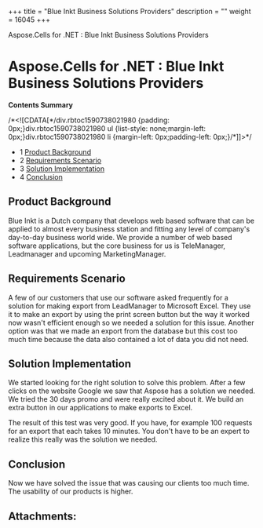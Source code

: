 +++
title = "Blue Inkt Business Solutions Providers" 
description = "" 
weight = 16045 
+++

Aspose.Cells for .NET : Blue Inkt Business Solutions Providers  

# Aspose.Cells for .NET : Blue Inkt Business Solutions Providers


**Contents Summary**

/\*<!\[CDATA\[\*/div.rbtoc1590738021980 {padding: 0px;}div.rbtoc1590738021980 ul {list-style: none;margin-left: 0px;}div.rbtoc1590738021980 li {margin-left: 0px;padding-left: 0px;}/\*\]\]>\*/

*   1 [Product Background](#BlueInktBusinessSolutionsProviders-ProductBackground)
*   2 [Requirements Scenario](#BlueInktBusinessSolutionsProviders-RequirementsScenario)
*   3 [Solution Implementation](#BlueInktBusinessSolutionsProviders-SolutionImplementation)
*   4 [Conclusion](#BlueInktBusinessSolutionsProviders-Conclusion)

## Product Background

Blue Inkt is a Dutch company that develops web based software that can be applied to almost every business station and fitting any level of company's day-to-day business world wide. We provide a number of web based software applications, but the core business for us is TeleManager, Leadmanager and upcoming MarketingManager.

## Requirements Scenario

A few of our customers that use our software asked frequently for a solution for making export from LeadManager to Microsoft Excel. They use it to make an export by using the print screen button but the way it worked now wasn't efficient enough so we needed a solution for this issue. Another option was that we made an export from the database but this cost too much time because the data also contained a lot of data you did not need.

## Solution Implementation

We started looking for the right solution to solve this problem. After a few clicks on the website Google we saw that Aspose has a solution we needed. We tried the 30 days promo and were really excited about it. We build an extra button in our applications to make exports to Excel.

The result of this test was very good. If you have, for example 100 requests for an export that each takes 10 minutes. You don't have to be an expert to realize this really was the solution we needed.

## Conclusion

Now we have solved the issue that was causing our clients too much time. The usability of our products is higher.

## Attachments:



